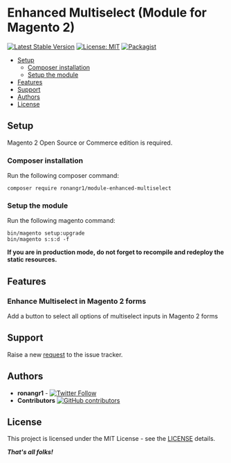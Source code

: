 # Enhanced Multiselect (Module for Magento 2)
[![Latest Stable Version](https://img.shields.io/packagist/v/ronangr1/module-enhanced-multiselect.svg?style=flat-square)](https://packagist.org/packages/ronangr1/module-enhanced-multiselect)
[![License: MIT](https://img.shields.io/github/license/ronangr1/M2-EnhancedMultiSelect.svg?style=flat-square)](./LICENSE) 
[![Packagist](https://img.shields.io/packagist/dt/ronangr1/module-enhanced-multiselect.svg?style=flat-square)](https://packagist.org/packages/ronangr1/module-enhanced-multiselect/stats)



- [Setup](#setup)
    - [Composer installation](#composer-installation)
    - [Setup the module](#setup-the-module)
- [Features](#features)
- [Support](#support)
- [Authors](#authors)
- [License](#license)

## Setup

Magento 2 Open Source or Commerce edition is required.

###  Composer installation

Run the following composer command:

```
composer require ronangr1/module-enhanced-multiselect
```

### Setup the module

Run the following magento command:

```
bin/magento setup:upgrade
bin/magento s:s:d -f
```

**If you are in production mode, do not forget to recompile and redeploy the static resources.**

## Features

### Enhance Multiselect in Magento 2 forms

Add a button to select all options of multiselect inputs in Magento 2 forms

## Support

Raise a new [request](https://github.com/ronangr1/M2-EnhancedMultiSelect/issues) to the issue tracker.

## Authors

- **ronangr1** - [![Twitter Follow](https://img.shields.io/twitter/follow/ronangr1.svg?style=social)](https://twitter.com/ronangr1)
- **Contributors**  [![GitHub contributors](https://img.shields.io/github/contributors/opengento/magento2-module.svg?style=flat-square)](https://github.com/ronangr1/module-add-fake-text-button/graphs/contributors)

## License

This project is licensed under the MIT License - see the [LICENSE](./LICENSE) details.

***That's all folks!***
